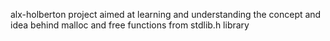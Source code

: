 alx-holberton project aimed at learning and understanding
the concept and idea behind malloc and free functions from stdlib.h library